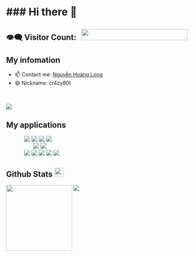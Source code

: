 

<h1>### Hi there 👋</h1>

## 👁️‍🗨️ Visitor Count:    <img height="30px" Width="290px" src="https://profile-counter.glitch.me/Idk-WhatToWrite/count.svg">

## My infomation
- 📫 Contact me: <a href="https://www.facebook.com/profile.php?id=61551683802241">Nguyễn Hoàng Long</a>
- 😄 Nickname: cr4zy80t
<br>
<br>
<img src="https://user-images.githubusercontent.com/73097560/115834477-dbab4500-a447-11eb-908a-139a6edaec5c.gif"> 
<h2>My applications</h2>

&emsp;&emsp;&ensp;&ensp;&ensp;<img src="https://img.shields.io/badge/C-00599C?style=for-the-badge&logo=c&logoColor=white"></img>
<img src="https://img.shields.io/badge/C%2B%2B-00599C?style=for-the-badge&logo=c%2B%2B&logoColor=white"></img>
<img src="https://img.shields.io/badge/C%23-239120?style=for-the-badge&logo=c-sharp&logoColor=white"></img>
<img src="https://img.shields.io/badge/Python-14354C?style=for-the-badge&logo=python&logoColor=white"></img>
<br>
&emsp;&emsp;&emsp;&emsp;&emsp;
<img src="https://img.shields.io/badge/Windows-0078D6?style=for-the-badge&logo=windows&logoColor=white"></img>
<img src="https://img.shields.io/badge/Ubuntu-E95420?style=for-the-badge&logo=ubuntu&logoColor=white"></img>
<br>
&emsp;&emsp;&ensp;&ensp;&ensp;<img src="https://img.shields.io/badge/Facebook-1877F2?style=for-the-badge&logo=facebook&logoColor=white"></img>
<img src="https://img.shields.io/badge/Instagram-E4405F?style=for-the-badge&logo=instagram&logoColor=white"></img>
<img src="https://img.shields.io/badge/TikTok-000000?style=for-the-badge&logo=tiktok&logoColor=white"></img>
<img src="https://img.shields.io/badge/Discord-7289DA?style=for-the-badge&logo=discord&logoColor=white"></img>
<img src="https://user-images.githubusercontent.com/73097560/115834477-dbab4500-a447-11eb-908a-139a6edaec5c.gif"></img>


 
<h2>Github Stats <img src="https://media.giphy.com/media/cj87CxfRtrUifF3Ryk/giphy.gif" width="25px"></h2>
 
<a align="center" href="https://github.com/Idk-WhatToWrite">
  <img src="https://github-readme-stats-eight-theta.vercel.app/api/top-langs/?username=Idk-WhatToWrite&layout=compact&langs_count=8&theme=algolia">
  <img height="180em" src="https://github-readme-stats-eight-theta.vercel.app/api?username=Idk-WhatToWrite&show_icons=true&theme=algolia&include_all_commits=true&count_private=true" align="left">
 </a>
